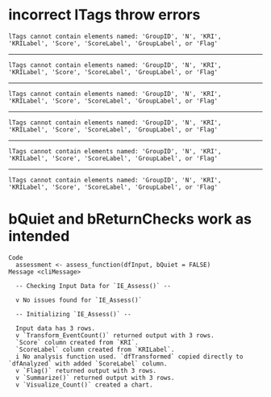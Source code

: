 # incorrect lTags throw errors

    lTags cannot contain elements named: 'GroupID', 'N', 'KRI', 'KRILabel', 'Score', 'ScoreLabel', 'GroupLabel', or 'Flag'

---

    lTags cannot contain elements named: 'GroupID', 'N', 'KRI', 'KRILabel', 'Score', 'ScoreLabel', 'GroupLabel', or 'Flag'

---

    lTags cannot contain elements named: 'GroupID', 'N', 'KRI', 'KRILabel', 'Score', 'ScoreLabel', 'GroupLabel', or 'Flag'

---

    lTags cannot contain elements named: 'GroupID', 'N', 'KRI', 'KRILabel', 'Score', 'ScoreLabel', 'GroupLabel', or 'Flag'

---

    lTags cannot contain elements named: 'GroupID', 'N', 'KRI', 'KRILabel', 'Score', 'ScoreLabel', 'GroupLabel', or 'Flag'

---

    lTags cannot contain elements named: 'GroupID', 'N', 'KRI', 'KRILabel', 'Score', 'ScoreLabel', 'GroupLabel', or 'Flag'

# bQuiet and bReturnChecks work as intended

    Code
      assessment <- assess_function(dfInput, bQuiet = FALSE)
    Message <cliMessage>
      
      -- Checking Input Data for `IE_Assess()` --
      
      v No issues found for `IE_Assess()`
      
      -- Initializing `IE_Assess()` --
      
      Input data has 3 rows.
      v `Transform_EventCount()` returned output with 3 rows.
      `Score` column created from `KRI`.
      `ScoreLabel` column created from `KRILabel`.
      i No analysis function used. `dfTransformed` copied directly to `dfAnalyzed` with added `ScoreLabel` column.
      v `Flag()` returned output with 3 rows.
      v `Summarize()` returned output with 3 rows.
      v `Visualize_Count()` created a chart.


